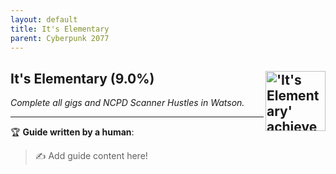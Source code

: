 ```yaml
---
layout: default
title: It's Elementary
parent: Cyberpunk 2077
---
```


## It's Elementary (9.0%) <img align="right" src="https://cdn.cloudflare.steamstatic.com/steamcommunity/public/images/apps/1091500/b7512099ad421258b91b49ab12d46ffd2bb948da.jpg" alt="'It's Elementary' achievement icon" width="96" height="96">

_Complete all gigs and NCPD Scanner Hustles in Watson._

---

:trophy: **Guide written by a human**:

> :writing_hand: Add guide content here!

